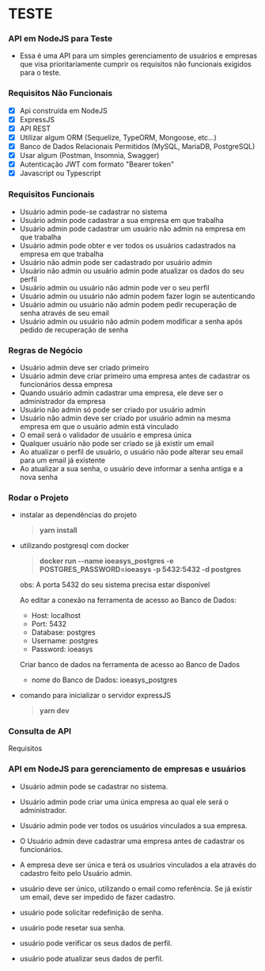 # TESTE

### API em NodeJS para Teste

- Essa é uma API para um simples gerenciamento de usuários e empresas que visa prioritariamente cumprir os requisitos não funcionais exigidos para o teste.

### Requisitos Não Funcionais

- [x] Api construída em NodeJS
- [x] ExpressJS
- [x] API REST
- [x] Utilizar algum ORM (Sequelize, TypeORM, Mongoose, etc...)
- [x] Banco de Dados Relacionais Permitidos (MySQL, MariaDB, PostgreSQL)
- [x] Usar algum (Postman, Insomnia, Swagger) 
- [x] Autenticação JWT com formato "Bearer token"
- [x] Javascript ou Typescript

### Requisitos Funcionais

- Usuário admin pode-se cadastrar no sistema
- Usuário admin pode cadastrar a sua empresa em que trabalha
- Usuário admin pode cadastrar um usuário não admin na empresa em que trabalha
- Usuário admin pode obter e ver todos os usuários cadastrados na empresa em que trabalha
- Usuário não admin pode ser cadastrado por usuário admin
- Usuário não admin ou usuário admin pode atualizar os dados do seu perfil
- Usuário admin ou usuário não admin pode ver o seu perfil
- Usuário admin ou usuário não admin podem fazer login se autenticando
- Usuário admin ou usuário não admin podem pedir recuperação de senha através de seu email
- Usuário admin ou usuário não admin podem modificar a senha após pedido de recuperação de senha

### Regras de Negócio

- Usuário admin deve ser criado primeiro
- Usuário admin deve criar primeiro uma empresa antes de cadastrar os funcionários dessa empresa
- Quando usuário admin cadastrar uma empresa, ele deve ser o administrador da empresa
- Usuário não admin só pode ser criado por usuário admin
- Usuário não admin deve ser criado por usuário admin na mesma empresa em que o usuário admin está vinculado
- O email será o validador de usuário e empresa única
- Qualquer usuário não pode ser criado se já existir um email
- Ao atualizar o perfil de usuário, o usuário não pode alterar seu email para um email já existente
- Ao atualizar a sua senha, o usuário deve informar a senha antiga e a nova senha


### Rodar o Projeto

- instalar as dependências do projeto
    > **yarn install**

- utilizando postgresql com docker
    > **docker run --name ioeasys_postgres -e POSTGRES_PASSWORD=ioeasys -p 5432:5432 -d postgres**
    
    obs: A porta 5432 do seu sistema precisa estar disponível

    Ao editar a conexão na ferramenta de acesso ao Banco de Dados:
    - Host: localhost
    - Port: 5432
    - Database: postgres
    - Username: postgres
    - Password: ioeasys

    Criar banco de dados na ferramenta de acesso ao Banco de Dados
    - nome do Banco de Dados: ioeasys_postgres


- comando para inicializar o servidor expressJS
    > **yarn dev**

### Consulta de API





Requisitos

### API em NodeJS para gerenciamento de empresas e usuários
- Usuário admin pode se cadastrar no sistema.
- Usuário admin pode criar uma única empresa ao qual ele será o administrador.
- Usuário admin pode ver todos os usuários vinculados a sua empresa.
- O Usuário admin deve cadastrar uma empresa antes de cadastrar os funcionários.
- A empresa deve ser única e terá os usuários vinculados a ela através do cadastro feito pelo Usuário admin.

- usuário deve ser único, utilizando o email como referência. Se já existir um email, deve ser impedido de fazer cadastro.
- usuário pode solicitar redefinição de senha.
- usuário pode resetar sua senha. 
- usuário pode verificar os seus dados de perfil.
- usuário pode atualizar seus dados de perfil.



